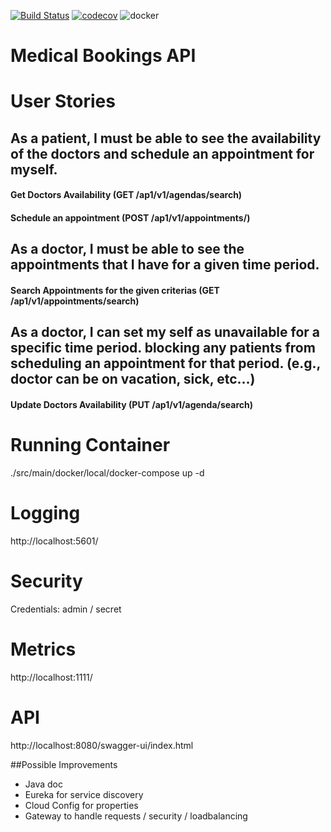 [![Build Status](https://travis-ci.com/saleco/medical-bookings.svg?branch=master)](https://travis-ci.com/saleco/medical-bookings)
[![codecov](https://codecov.io/gh/saleco/medical-bookings/branch/master/graph/badge.svg?token=7FO9XSWVAT)](https://codecov.io/gh/saleco/medical-bookings)
![docker](https://img.shields.io/docker/v/saleco/medical-bookings)
# Medical Bookings API

# User Stories

## As a patient, I must be able to see the availability of the doctors and schedule an appointment for myself.
#### Get Doctors Availability (GET /ap1/v1/agendas/search)
#### Schedule an appointment (POST /ap1/v1/appointments/)

## As a doctor, I must be able to see the appointments that I have for a given time period.
#### Search Appointments for the given criterias (GET /ap1/v1/appointments/search)

## As a doctor, I can set my self as unavailable for a specific time period. blocking any patients from scheduling an appointment for that period. (e.g., doctor can be on vacation, sick, etc…)
#### Update Doctors Availability (PUT /ap1/v1/agenda/search)

# Running Container 
./src/main/docker/local/docker-compose up -d

# Logging
http://localhost:5601/

# Security 
Credentials: admin / secret

# Metrics 
http://localhost:1111/

# API
http://localhost:8080/swagger-ui/index.html

##Possible Improvements
- Java doc
- Eureka for service discovery
- Cloud Config for properties
- Gateway to handle requests / security / loadbalancing
